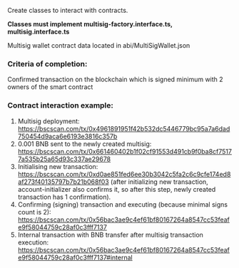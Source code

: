 <p>Create classes to interact with contracts.</p>
<p><b>Classes must implement multisig-factory.interface.ts, multisig.interface.ts</b></p>
<p>Multisig wallet contract data located in abi/MultiSigWallet.json</p>

<h3>Criteria of completion:</h3>
Confirmed transaction on the blockchain which is signed minimum with 2 owners of the smart contract

<h3>Contract interaction example:</h3>

1. Multisig deployment: https://bscscan.com/tx/0x4961891951f42b532dc5446779bc95a7a6dad750454d9aca6e6193e3816c357b
2. 0.001 BNB sent to the newly created multisig: https://bscscan.com/tx/0x661460402b1f02cf91553d491cb9f0ba8cf75177a535b25a65d93c337ae29678
3. Initialising new transaction: https://bscscan.com/tx/0xd0ae851fed6ee30b3042c5fa2c6c9cfe174ed8af273f40135797b7b21b068f03 (after initializing new transaction, account-initializer also confirms it, so after this step, newly created transaction has 1 confirmation).
4. Confirming (signing) transaction and executing (because minimal signs count is 2): https://bscscan.com/tx/0x56bac3ae9c4ef61bf80167264a8547cc53feafe9f58044759c28af0c3fff7137
5. Internal transaction with BNB transfer after multisig transaction execution: https://bscscan.com/tx/0x56bac3ae9c4ef61bf80167264a8547cc53feafe9f58044759c28af0c3fff7137#internal
